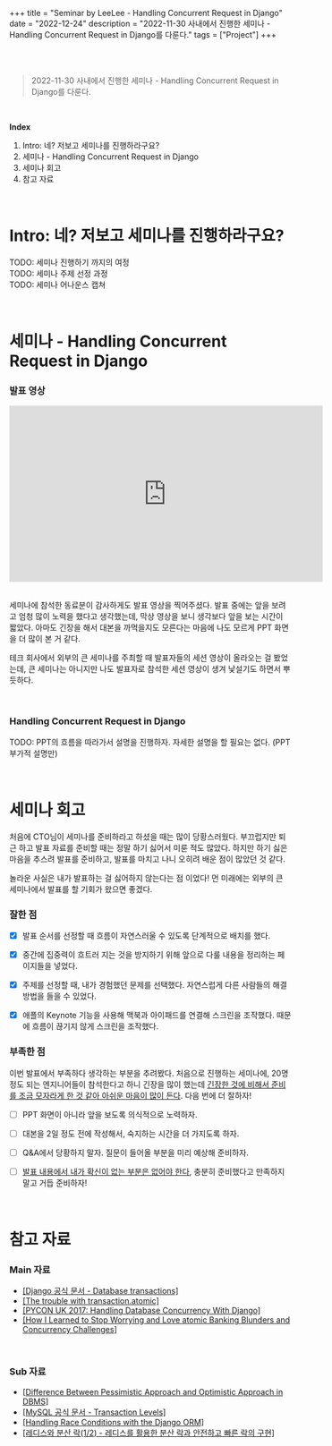 +++
title = "Seminar by LeeLee - Handling Concurrent Request in Django"
date = "2022-12-24"
description = "2022-11-30 사내에서 진행한 세미나 - Handling Concurrent Request in Django를 다룬다."
tags = ["Project"]
+++


<br>
<br> 

> 2022-11-30 사내에서 진행한 세미나 - Handling Concurrent Request in Django를 다룬다.

<br> 

**Index**
1. Intro: 네? 저보고 세미나를 진행하라구요? 
2. 세미나 - Handling Concurrent Request in Django
3. 세미나 회고
4. 참고 자료 

<br> 

# Intro: 네? 저보고 세미나를 진행하라구요? 

TODO: 세미나 진행하기 까지의 여정   
TODO: 세미나 주제 선정 과정   
TODO: 세미나 어나운스 캡쳐   



<br> 

# 세미나 - Handling Concurrent Request in Django 

### 발표 영상 
<iframe width="560" height="315" src="https://www.youtube.com/embed/OpgttdqX1N8" title="YouTube video player" frameborder="0" allow="accelerometer; autoplay; clipboard-write; encrypted-media; gyroscope; picture-in-picture" allowfullscreen></iframe>

<br> 
<br> 


세미나에 참석한 동료분이 감사하게도 발표 영상을 찍어주셨다. 발표 중에는 앞을 보려고 엄청 많이 노력을 했다고 생각했는데, 막상 영상을 보니 
생각보다 앞을 보는 시간이 짧았다. 아마도 긴장을 해서 대본을 까먹을지도 모른다는 마음에 나도 모르게 PPT 화면을 더 많이 본 거 같다.

테크 회사에서 외부의 큰 세미나를 주최할 때 발표자들의 세션 영상이 올라오는 걸 봤었는데, 큰 세미나는 아니지만 나도 발표자로 참석한 세션 영상이 
생겨 낯설기도 하면서 뿌듯하다. 

<br> 


### Handling Concurrent Request in Django 
TODO: PPT의 흐름을 따라가서 설명을 진행하자. 자세한 설명을 할 필요는 없다. (PPT 부가적 설명만)

<br> 

# 세미나 회고 

처음에 CTO님이 세미나를 준비하라고 하셨을 때는 많이 당황스러웠다. 부끄럽지만 퇴근 하고 발표 자료를 준비할 때는 정말 하기 싫어서 미룬 적도 많았다. 
하지만 하기 싫은 마음을 추스려 발표를 준비하고, 발표를 마치고 나니 오히려 배운 점이 많았던 것 같다. 

놀라운 사실은 내가 발표하는 걸 싫어하지 않는다는 점 이었다! 먼 미래에는 외부의 큰 세미나에서 발표를 할 기회가 왔으면 좋겠다. 



### 잘한 점 

- [x] 발표 순서를 선정할 때 흐름이 자연스러울 수 있도록 단계적으로 배치를 했다.
- [x] 중간에 집중력이 흐트러 지는 것을 방지하기 위해 앞으로 다룰 내용을 정리하는 페이지들을 넣었다. 
- [x] 주제를 선정할 때, 내가 경험했던 문제를 선택했다. 자연스럽게 다른 사람들의 해결 방법을 들을 수 있었다.
- [x] 애플의 Keynote 기능을 사용해 맥북과 아이패드를 연결해 스크린을 조작했다. 때문에 흐름이 끊기지 않게 스크린을 조작했다. 


### 부족한 점 

이번 발표에서 부족하다 생각하는 부분을 추려봤다. 처음으로 진행하는 세미나에, 20명 정도 되는 엔지니어들이 참석한다고 하니 긴장을 많이 했는데
<u>긴장한 것에 비해서 준비를 조금 모자라게 한 것 같아 아쉬운 마음이 많이 든다</u>. 다음 번에 더 잘하자!

- [ ] PPT 화면이 아니라 앞을 보도록 의식적으로 노력하자. 
- [ ] 대본을 2일 정도 전에 작성해서, 숙지하는 시간을 더 가지도록 하자.
- [ ] Q&A에서 당황하지 말자. 질문이 들어올 부분을 미리 예상해 준비하자.
- [ ] <u>발표 내용에서 내가 확신이 없는 부분은 없어야 한다</u>, 충분히 준비했다고 만족하지 말고 거듭 준비하자! 




<br> 

# 참고 자료 


### Main 자료 
- [[Django 공식 문서 - Database transactions]](https://docs.djangoproject.com/en/4.1/topics/db/transactions/)
- [[The trouble with transaction.atomic]](https://seddonym.me/2020/11/19/trouble-atomic/)
- [[PYCON UK 2017: Handling Database Concurrency With Django]](https://www.youtube.com/watch?v=5g9fwYcF3r8&ab_channel=PyConUK)
- [[How I Learned to Stop Worrying and Love atomic Banking Blunders and Concurrency Challenges]](https://www.youtube.com/watch?v=VJSznZMvA1M&ab_channel=PyGotham2018)


<br> 

### Sub 자료
- [[Difference Between Pessimistic Approach and Optimistic Approach in DBMS]](https://www.geeksforgeeks.org/difference-between-pessimistic-approach-and-optimistic-approach-in-dbms/)
- [[MySQL 공식 문서 - Transaction Levels]](https://dev.mysql.com/doc/refman/8.0/en/innodb-transaction-isolation-levels.html)
- [[Handling Race Conditions with the Django ORM]](https://www.maurizi.org/django-orm-race-conditions/)
- [[레디스와 분산 락(1/2) - 레디스를 활용한 분산 락과 안전하고 빠른 락의 구현]](https://hyperconnect.github.io/2019/11/15/redis-distributed-lock-1.html)

